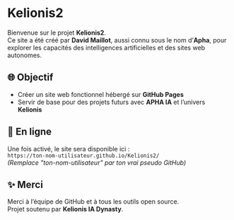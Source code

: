 # Kelionis2

Bienvenue sur le projet **Kelionis2**.  
Ce site a été créé par **David Maillot**, aussi connu sous le nom d’**Apha**, pour explorer les capacités des intelligences artificielles et des sites web autonomes.

## 🌐 Objectif

- Créer un site web fonctionnel hébergé sur **GitHub Pages**
- Servir de base pour des projets futurs avec **APHA IA** et l’univers **Kelionis**

## 🚀 En ligne

Une fois activé, le site sera disponible ici :  
`https://ton-nom-utilisateur.github.io/Kelionis2/`  
*(Remplace "ton-nom-utilisateur" par ton vrai pseudo GitHub)*

## ✨ Merci

Merci à l’équipe de GitHub et à tous les outils open source.  
Projet soutenu par **Kelionis IA Dynasty**.
